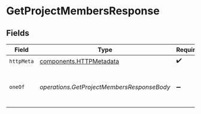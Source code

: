 # GetProjectMembersResponse


## Fields

| Field                                                              | Type                                                               | Required                                                           | Description                                                        |
| ------------------------------------------------------------------ | ------------------------------------------------------------------ | ------------------------------------------------------------------ | ------------------------------------------------------------------ |
| `httpMeta`                                                         | [components.HTTPMetadata](../../models/components/httpmetadata.md) | :heavy_check_mark:                                                 | N/A                                                                |
| `oneOf`                                                            | *operations.GetProjectMembersResponseBody*                         | :heavy_minus_sign:                                                 | Paginated list of members for the project.                         |